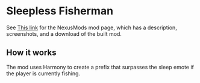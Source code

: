 # Sleepless Fisherman

See [This link](http://www.nexusmods.com/stardewvalley/mods/????) for the NexusMods mod page, which has a description, screenshots, and a download of the built mod.

## How it works

The mod uses Harmony to create a prefix that surpasses the sleep emote if the player is currently fishing.